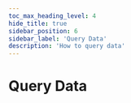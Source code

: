 ```yaml
---
toc_max_heading_level: 4
hide_title: true
sidebar_position: 6
sidebar_label: 'Query Data'
description: 'How to query data'
---
```

# Query Data
